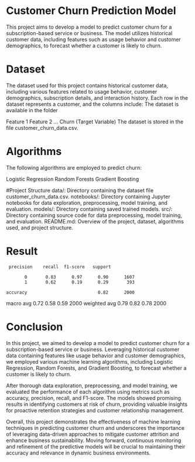 # Customer Churn Prediction Model

This project aims to develop a model to predict customer churn for a subscription-based service or business. The model utilizes historical customer data, including features such as usage behavior and customer demographics, to forecast whether a customer is likely to churn.

# Dataset
The dataset used for this project contains historical customer data, including various features related to usage behavior, customer demographics, subscription details, and interaction history. Each row in the dataset represents a customer, and the columns include:
The dataset is available in the folder

Feature 1
Feature 2
...
Churn (Target Variable)
The dataset is stored in the file customer_churn_data.csv.

# Algorithms
The following algorithms are employed to predict churn:

Logistic Regression
Random Forests
Gradient Boosting

#Project Structure
data/: Directory containing the dataset file customer_churn_data.csv.
notebooks/: Directory containing Jupyter notebooks for data exploration, preprocessing, model training, and evaluation.
models/: Directory containing saved trained models.
src/: Directory containing source code for data preprocessing, model training, and evaluation.
README.md: Overview of the project, dataset, algorithms used, and project structure.

# Result


     precision    recall  f1-score   support

           0       0.83      0.97      0.90      1607
           1       0.62      0.19      0.29       393

    accuracy                           0.82      2000
   macro avg       0.72      0.58      0.59      2000
weighted avg       0.79      0.82      0.78      2000


# Conclusion
In this project, we aimed to develop a model to predict customer churn for a subscription-based service or business. Leveraging historical customer data containing features like usage behavior and customer demographics, we employed various machine learning algorithms, including Logistic Regression, Random Forests, and Gradient Boosting, to forecast whether a customer is likely to churn.

After thorough data exploration, preprocessing, and model training, we evaluated the performance of each algorithm using metrics such as accuracy, precision, recall, and F1-score. The models showed promising results in identifying customers at risk of churn, providing valuable insights for proactive retention strategies and customer relationship management.

Overall, this project demonstrates the effectiveness of machine learning techniques in predicting customer churn and underscores the importance of leveraging data-driven approaches to mitigate customer attrition and enhance business sustainability. Moving forward, continuous monitoring and refinement of the predictive models will be crucial to maintaining their accuracy and relevance in dynamic business environments.
